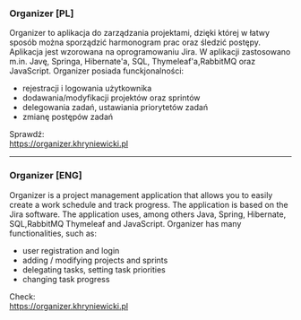 ### Organizer [PL]

Organizer to aplikacja do zarządzania projektami, dzięki której w łatwy sposób można sporządzić harmonogram prac oraz śledzić postępy. Aplikacja jest wzorowana na oprogramowaniu Jira.
W aplikacji zastosowano m.in. Javę, Springa, Hibernate'a, SQL, Thymeleaf'a,RabbitMQ oraz JavaScript.
Organizer posiada funckjonalności:
- rejestracji i logowania użytkownika
- dodawania/modyfikacji projektów  oraz sprintów
- delegowania zadań, ustawiania priorytetów zadań
- zmianę postępów zadań

Sprawdź: 
\
https://organizer.khryniewicki.pl

----

### Organizer [ENG]

Organizer is a project management application that allows you to easily create a work schedule and track progress. The application is based on the Jira software.
The application uses, among others Java, Spring, Hibernate, SQL,RabbitMQ Thymeleaf and JavaScript.
Organizer has many functionalities, such as:
- user registration and login
- adding / modifying projects and sprints
- delegating tasks, setting task priorities
- changing task progress

Check:
\
https://organizer.khryniewicki.pl
